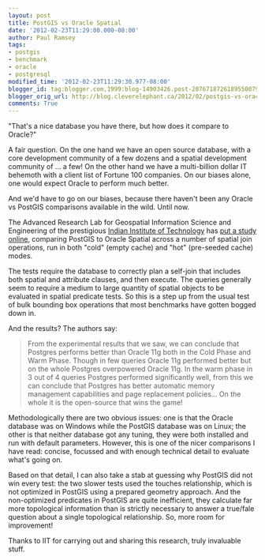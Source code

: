 ```yaml
---
layout: post
title: PostGIS vs Oracle Spatial
date: '2012-02-23T11:29:00.000-08:00'
author: Paul Ramsey
tags:
- postgis
- benchmark
- oracle
- postgresql
modified_time: '2012-02-23T11:29:30.977-08:00'
blogger_id: tag:blogger.com,1999:blog-14903426.post-2076718726189550079
blogger_orig_url: http://blog.cleverelephant.ca/2012/02/postgis-vs-oracle-spatial.html
comments: True
---
```


"That's a nice database you have there, but how does it compare to Oracle?"

A fair question. On the one hand we have an open source database, with a core development community of a few dozens and a spatial development community of ... a few! On the other hand we have a multi-billion dollar IT behemoth with a client list of Fortune 100 companies. On our biases alone, one would expect Oracle to perform much better.

And we'd have to go on our biases, because there haven't been any Oracle vs PostGIS comparisons available in the wild. Until now.

The Advanced Research Lab for Geospatial Information Science and Engineering of the prestigious [Indian Institute of Technology](http://en.wikipedia.org/wiki/Indian_Institute_of_Technology_Bombay) has [put a study online](http://bit.ly/xP1bDj), comparing PostGIS to Oracle Spatial across a number of spatial join operations, run in both "cold" (empty cache) and "hot" (pre-seeded cache) modes.

The tests require the database to correctly plan a self-join that includes both spatial and attribute clauses, and then execute. The queries generally seem to require a medium to large quantity of spatial objects to be evaluated in spatial predicate tests. So this is a step up from the usual test of bulk bounding box operations that most benchmarks have gotten bogged down in.

And the results? The authors say:

> From the experimental results that we saw, we can conclude that Postgres performs better than Oracle 11g both in the Cold Phase and Warm Phase. Though in few queries Oracle 11g performed better but on the whole Postgres overpowered Oracle 11g. In the warm phase in 3 out of 4 queries Postgres performed significantly well, from this we can conclude that Postgres has better automatic memory management capabilities and page replacement policies... On the whole it is the open-source that wins the game!

Methodologically there are two obvious issues: one is that the Oracle database was on Windows while the PostGIS database was on Linux; the other is that neither database got any tuning, they were both installed and run with default parameters. However, this is one of the nicer comparisons I have read: concise, focussed and with enough technical detail to evaluate what's going on.

Based on that detail, I can also take a stab at guessing why PostGIS did not win every test: the two slower tests used the touches relationship, which is not optimized in PostGIS using a prepared geometry approach. And the non-optimized predicates in PostGIS are quite inefficient, they calculate far more topological information than is strictly necessary to answer a true/fale question about a single topological relationship. So, more room for improvement!

Thanks to IIT for carrying out and sharing this research, truly invaluable stuff.

